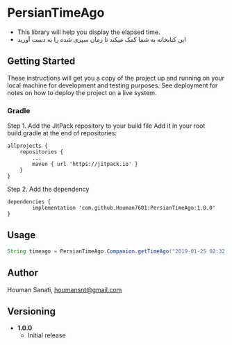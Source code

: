 # PersianTimeAgo

* This library will help you display the elapsed time.
* این کتابخانه به شما کمک میکند تا زمان سپری شده را به دست آورید

## Getting Started

These instructions will get you a copy of the project up and running on your local machine for development and testing purposes. See deployment for notes on how to deploy the project on a live system.

### Gradle

Step 1. Add the JitPack repository to your build file
Add it in your root build.gradle at the end of repositories:

	allprojects {
		repositories {
			...
			maven { url 'https://jitpack.io' }
		}
	}
Step 2. Add the dependency

	dependencies {
	        implementation 'com.github.Houman7601:PersianTimeAgo:1.0.0'
	}
## Usage

```java
String timeago = PersianTimeAgo.Companion.getTimeAgo("2019-01-25 02:32:58");
```
## Author

Houman Sanati, houmansnt@gmail.com

## Versioning

* **1.0.0**
    * Initial release
